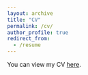 ```yaml
---
layout: archive
title: "CV"
permalink: /cv/
author_profile: true
redirect_from:
  - /resume
---
```


You can view my CV [here](./files/CV_ThanhLe_May2024.pdf).
